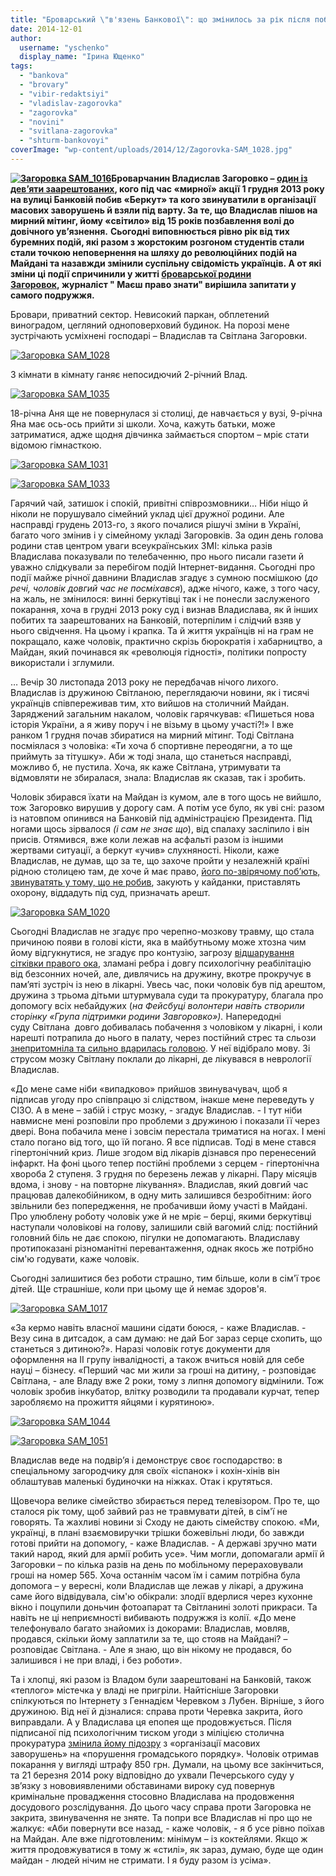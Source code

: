 ```yaml
---
title: "Броварський \"в'язень Банкової\": що змінилось за рік після побиття та арешту?"
date: 2014-12-01
author: 
  username: "yschenko"
  display_name: "Ірина Ющенко"
tags: 
  - "bankova"
  - "brovary"
  - "vibir-redaktsiyi"
  - "vladislav-zagorovka"
  - "zagorovka"
  - "novini"
  - "svitlana-zagorovka"
  - "shturm-bankovoyi"
coverImage: "wp-content/uploads/2014/12/Zagorovka-SAM_1028.jpg"
---
```


**[![Загоровка SAM_1016](https://mpz.brovary.org/wp-content/uploads/2014/12/Zagorovka-SAM_1016.jpg)](https://mpz.brovary.org/wp-content/uploads/2014/12/Zagorovka-SAM_1016.jpg)Броварчанин Владислав Загоровко – [один із дев’яти заарештованих](https://mpz.brovary.org/sered-pobitih-pid-administratsiyeyu-prezidenta-ta-zaareshtovanih-za-organizatsiyu-masovih-bezporyadkiv-ye-brovarchanin/), кого під час «мирної» акції 1 грудня 2013 року на вулиці Банковій побив «Беркут» та кого звинуватили в організації масових заворушень й взяли під варту. За те, що Владислав пішов на мирний мітинг, йому «світило» від 15 років позбавлення волі до довічного ув’язнення.** **Сьогодні виповнюється рівно рік від тих буремних подій, які разом з жорстоким розгоном студентів стали стали точкою неповернення на шляху до революційних подій на Майдані та назавжди змінили суспільну свідомість українців. А от які зміни ці події спричинили у житті [броварської родини Загоровок](https://mpz.brovary.org/gromadske-radio-zrobilo-interv-yu-z-vladislavom-ta-svitlanoyu-zagorovkami/), журналіст " Маєш право знати" вирішила запитати у самого подружжя.** 

Бровари, приватний сектор. Невисокий паркан, обплетений виноградом, цегляний одноповерховий будинок. На порозі мене зустрічають усміхнені господарі – Владислав та Світлана Загоровки.

[![Загоровка SAM_1028](https://mpz.brovary.org/wp-content/uploads/2014/12/Zagorovka-SAM_1028.jpg)](https://mpz.brovary.org/wp-content/uploads/2014/12/Zagorovka-SAM_1028.jpg)

З кімнати в кімнату ганяє непосидючий 2-річний Влад.

[![Загоровка SAM_1035](https://mpz.brovary.org/wp-content/uploads/2014/12/Zagorovka-SAM_1035.jpg)](https://mpz.brovary.org/wp-content/uploads/2014/12/Zagorovka-SAM_1035.jpg)

18-річна Аня ще не повернулася зі столиці, де навчається у вузі, 9-річна Яна має ось-ось прийти зі школи. Хоча, кажуть батьки, може затриматися, адже щодня дівчинка займається спортом – мріє стати відомою гімнасткою.

[![Загоровка SAM_1031](https://mpz.brovary.org/wp-content/uploads/2014/12/Zagorovka-SAM_1031.jpg)](https://mpz.brovary.org/wp-content/uploads/2014/12/Zagorovka-SAM_1031.jpg)

[![Загоровка SAM_1033](https://mpz.brovary.org/wp-content/uploads/2014/12/Zagorovka-SAM_1033.jpg)](https://mpz.brovary.org/wp-content/uploads/2014/12/Zagorovka-SAM_1033.jpg)

Гарячий чай, затишок і спокій, привітні співрозмовники… Ніби ніщо й ніколи не порушувало сімейний уклад цієї дружної родини. Але насправді грудень 2013-го, з якого почалися рішучі зміни в Україні, багато чого змінив і у сімейному укладі Загоровків. За один день голова родини став центром уваги всеукраїнських ЗМІ: кілька разів Владислава показували по телебаченню, про нього писали газети й уважно слідкували за перебігом подій Інтернет-видання. Сьогодні про події майже річної давнини Владислав згадує з сумною посмішкою (_до речі, чоловік довгий час не посміхався_), адже нічого, каже, з того часу, на жаль, не змінилося: винні беркутівці так і не понесли заслуженого покарання, хоча в грудні 2013 року суд і визнав Владислава, як й інших побитих та заарештованих на Банковій, потерпілим і слідчий взяв у нього свідчення. На цьому і крапка. Та й життя українців ні на грам не покращало, каже чоловік, практично скрізь бюрократія і хабарництво, а Майдан, який починався як «революція гідності», політики попросту використали і зглумили.

… Вечір 30 листопада 2013 року не передбачав нічого лихого. Владислав із дружиною Світланою, переглядаючи новини, як і тисячі українців співпереживав тим, хто вийшов на столичний Майдан. Заряджений загальним накалом, чоловік гарячкував: «Пишеться нова історія України, а я живу поруч і не візьму в цьому участі?!» І вже ранком 1 грудня почав збиратися на мирний мітинг. Тоді Світлана посміялася з чоловіка: «Ти хоча б спортивне переодягни, а то ще приймуть за тітушку». Аби ж тоді знала, що станеться насправді, можливо б, не пустила. Хоча, як каже Світлана, утримувати та відмовляти не збиралася, знала: Владислав як сказав, так і зробить.

Чоловік збирався їхати на Майдан із кумом, але в того щось не вийшло, тож Загоровко вирушив у дорогу сам. А потім усе було, як уві сні: разом із натовпом опинився на Банковій під адміністрацією Президента. Під ногами щось зірвалося _(і сам не знає що_), від спалаху засліпило і він присів. Отямився, вже коли лежав на асфальті разом із іншими жертвами ситуації, а беркут «учив» слухняності. Ніколи, каже Владислав, не думав, що за те, що захоче пройти у незалежній країні рідною столицею там, де хоче й має право, [його по-звірячому поб’ють, звинуватять у тому, що не робив](https://mpz.brovary.org/svitlana-zagorovka-miy-cholovik-poyihav-na-maydan-shhob-buti-tam-de-tvoritsya-nova-istoriya-ukrayini/), закують у кайданки, приставлять охорону, віддадуть під суд, призначать арешт.

[![Загоровка SAM_1020](https://mpz.brovary.org/wp-content/uploads/2014/12/Zagorovka-SAM_1020.jpg)](https://mpz.brovary.org/wp-content/uploads/2014/12/Zagorovka-SAM_1020.jpg)

Сьогодні Владислав не згадує про черепно-мозкову травму, що стала причиною появи в голові кісти, яка в майбутньому може хтозна чим йому відгукнутися, не згадує про контузію, загрозу [відшарування сітківки правого ока](https://mpz.brovary.org/zn-vladislava-zagorovku-perevedeno-z-sizo-v-oftalmologichne-viddilennya-oleksandrivskoyi-likarni/), зламані ребра і довгу психологічну реабілітацію від безсонних ночей, але, дивлячись на дружину, вкотре прокручує в пам’яті зустріч із нею в лікарні. Увесь час, поки чоловік був під арештом, дружина з трьома дітьми штурмувала суди та прокуратуру, благала про допомогу всіх небайдужих (_на Фейсбуці волонтери навіть створили сторінку «Група підтримки родини Завгоровко»)._ Напередодні суду Світлана  довго добивалась побачення з чоловіком у лікарні, і коли нарешті потрапила до нього в палату, через постійний стрес та сльози [знепритомніла та сильно вдарилась головою](https://mpz.brovary.org/stb-druzhina-zatrimanogo-na-bankoviy-brovarchanina-otrimala-strus-mozku-video/). У неї відібрало мову. Зі струсом мозку Світлану поклали до лікарні, де лікувався в неврології Владислав.

«До мене саме ніби «випадково» прийшов звинувачувач, щоб я підписав угоду про співпрацю зі слідством, інакше мене переведуть у СІЗО. А в мене – забій і струс мозку, - згадує Владислав. - І тут ніби навмисне мені розповіли про проблеми з дружиною і показали її через двері. Вона побачила мене і зовсім перестала триматися на ногах. І мені стало погано від того, що їй погано. Я все підписав. Тоді в мене стався гіпертонічний криз. Лише згодом від лікарів дізнався про перенесений інфаркт. На фоні цього тепер постійні проблеми з серцем - гіпертонічна хвороба 2 ступеня. З грудня по березень лежав у лікарні. Пару місяців вдома, і знову - на повторне лікування». Владислав, який довгий час працював далекобійником, в одну мить залишився безробітним: його звільнили без попередження, не пробачивши йому участі в Майдані. Про улюблену роботу чоловік уже й не мріє – берці, якими беркутівці наступали чоловікові на голову, залишили свій вагомий слід: постійний головний біль не дає спокою, пігулки не допомагають. Владиславу протипоказані різноманітні перевантаження, однак якось же потрібно сім'ю годувати, каже чоловік.

Сьогодні залишитися без роботи страшно, тим більше, коли в сім'ї троє дітей. Ще страшніше, коли при цьому ще й немає здоров'я.

[![Загоровка SAM_1017](https://mpz.brovary.org/wp-content/uploads/2014/12/Zagorovka-SAM_1017.jpg)](https://mpz.brovary.org/wp-content/uploads/2014/12/Zagorovka-SAM_1017.jpg)

«За кермо навіть власної машини сідати боюся, - каже Владислав. - Везу сина в дитсадок, а сам думаю: не дай Бог зараз серце схопить, що станеться з дитиною?». Наразі чоловік готує документи для оформлення на II групу інвалідності, а також вчиться новій для себе науці – бізнесу. «Перший час ми жили за гроші на дитину, - розповідає Світлана, - але Владу вже 2 роки, тому з липня допомогу відмінили. Тож чоловік зробив інкубатор, влітку розводили та продавали курчат, тепер заробляємо на прожиття яйцями і курятиною».

[![Загоровка SAM_1044](https://mpz.brovary.org/wp-content/uploads/2014/12/Zagorovka-SAM_1044.jpg)](https://mpz.brovary.org/wp-content/uploads/2014/12/Zagorovka-SAM_1044.jpg)

[![Загоровка SAM_1051](https://mpz.brovary.org/wp-content/uploads/2014/12/Zagorovka-SAM_1051.jpg)](https://mpz.brovary.org/wp-content/uploads/2014/12/Zagorovka-SAM_1051.jpg)

Владислав веде на подвір’я і демонструє своє господарство: в спеціальному загородчику для своїх «іспанок» і кохін-хінів він облаштував маленькі будиночки на ніжках. Отак і крутяться.

Щовечора велике сімейство збирається перед телевізором. Про те, що сталося рік тому, щоб зайвий раз не травмувати дітей, в сім'ї не говорять. Та жахливі новини зі Сходу не дають сімейству спокою. «Ми, українці, в плані взаємовиручки трішки божевільні люди, бо завжди готові прийти на допомогу, - каже Владислав. - А державі зручно мати такий народ, який для армії робить усе». Чим могли, допомагали армії й Загоровки – по кілька разів на день по мобільному перераховували гроші на номер 565. Хоча останнім часом їм і самим потрібна була допомога – у вересні, коли Владислав ще лежав у лікарі, а дружина саме його відвідувала, сім'ю обікрали: злодії вдерлися через кухонне вікно і поцупили доньчин фотоапарат та Світланині золоті прикраси. Та навіть не ці неприємності вибивають подружжя із колії. «До мене телефонувало багато знайомих із докорами: Владислав, мовляв, продався, скільки йому заплатили за те, що стояв на Майдані? – розповідає Світлана. - Але я знаю, що він нікому не продався, бо залишився і не при владі, і без роботи».

Та і хлопці, які разом із Владом були заарештовані на Банковій, також «теплого» містечка у владі не пригріли. Найтісніше Загоровки спілкуються по Інтернету з Геннадієм Черевком з Лубен. Вірніше, з його дружиною. Від неї й дізналися: справа проти Черевка закрита, його виправдали. А у Владислава ця епопея ще продовжується. Після підписаної під психологічним тиском угоди з міліцією столична прокуратура [змінила йому підозру](https://mpz.brovary.org/vladislava-zagorovku-zvilnili-v-obmin-na-shtraf-za-porushennya-gromadskogo-poryadku/) з «організації масових заворушень» на «порушення громадського порядку». Чоловік отримав покарання у вигляді штрафу 850 грн. Думали, на цьому все закінчиться, та 21 березня 2014 року відповідно до ухвали Печерського суду у зв’язку з нововиявленими обставинами вироку суд повернув кримінальне провадження стосовно Владислава на продовження досудового розслідування. До цього часу справа проти Загоровка не закрита, звинувачення не зняте. Та попри все Владислав ні про що не жалкує: «Аби повернути все назад, - каже чоловік, - я б усе рівно поїхав на Майдан. Але вже підготовленим: мінімум – із коктейлями. Якщо ж життя продовжуватися в тому ж «стилі», як зараз, думаю, буде ще один майдан - людей нічим не стримати. І я буду разом із усіма».
